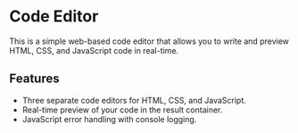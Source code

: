 # Code Editor

This is a simple web-based code editor that allows you to write and preview HTML, CSS, and JavaScript code in real-time.

## Features

- Three separate code editors for HTML, CSS, and JavaScript.
- Real-time preview of your code in the result container.
- JavaScript error handling with console logging.